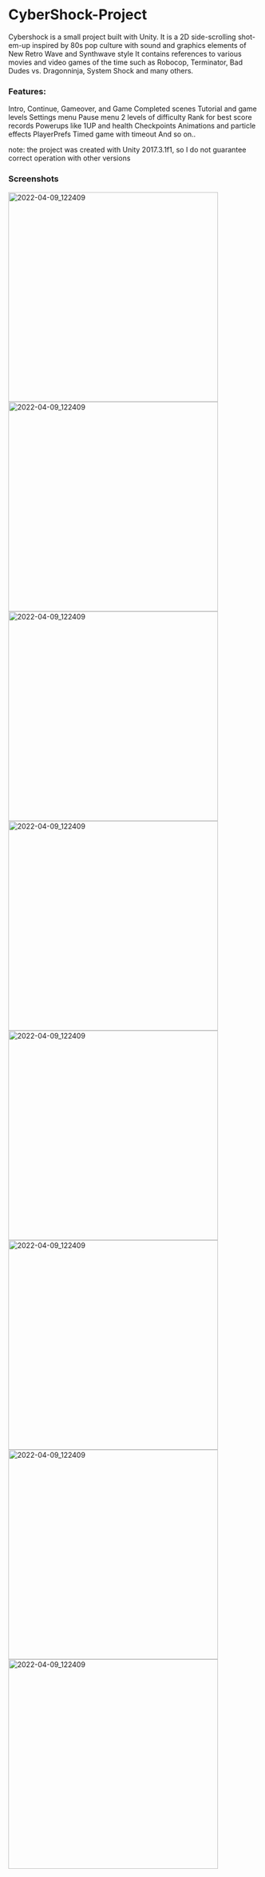 # CyberShock-Project
Cybershock is a small project built with Unity.
It is a 2D side-scrolling shot-em-up inspired by 80s pop culture with sound and graphics elements of New Retro Wave and Synthwave style
It contains references to various movies and video games of the time such as Robocop, Terminator, Bad Dudes vs. Dragonninja, System Shock and many others.

<h3>Features:</h3>  
Intro, Continue, Gameover, and Game Completed scenes  
Tutorial and game levels  
Settings menu
Pause menu  
2 levels of difficulty  
Rank for best score records  
Powerups like 1UP and health  
Checkpoints  
Animations and particle effects  
PlayerPrefs  
Timed game with timeout  
And so on..  

note: the project was created with Unity 2017.3.1f1, so I do not guarantee correct operation with other versions

<h3>Screenshots</h3>

<img width="420" alt="2022-04-09_122409" src="https://user-images.githubusercontent.com/47932432/230493254-5f12dee9-b3a1-4fa9-a0a3-c5c3c8770943.png"></img>
<img width="420" alt="2022-04-09_122409" src="https://user-images.githubusercontent.com/47932432/230493281-507203d7-d32c-4fc7-86c8-f4f4915baff9.png"></img>  
<img width="420" alt="2022-04-09_122409" src="https://user-images.githubusercontent.com/47932432/230493262-38b4e0f5-0d36-4810-916f-512c2ae8b2b0.png"></img>
<img width="420" alt="2022-04-09_122409" src="https://user-images.githubusercontent.com/47932432/230493286-cdab549c-ebab-4acd-a54b-a129d67f8a66.png"></img>  
<img width="420" alt="2022-04-09_122409" src="https://user-images.githubusercontent.com/47932432/230493271-0ae11e5f-7da7-40c9-94ca-3cf452c88960.png"></img>
<img width="420" alt="2022-04-09_122409" src="https://user-images.githubusercontent.com/47932432/230493284-806fd829-ffd3-4eb6-bfef-09ac5e27e1e5.png"></img>  
<img width="420" alt="2022-04-09_122409" src="https://user-images.githubusercontent.com/47932432/230493277-98633cfb-6ec2-4736-a605-9f17916db1c2.png"></img>
<img width="420" alt="2022-04-09_122409" src="https://user-images.githubusercontent.com/47932432/230493294-29b34e06-5f7c-400f-a9e5-4d74189284a6.png"></img>
